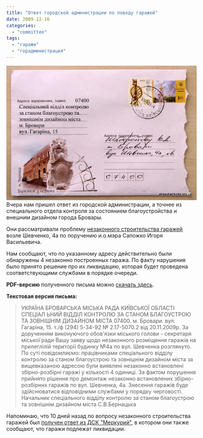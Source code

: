 ```yaml
---
title: "Ответ городской администрации по поводу гаражей"
date: 2009-12-16
categories: 
  - "committee"
tags: 
  - "гаражи"
  - "горадминистрация"
---
```


[![Ответ городской администрации по поводу гаражей](/wp-content/uploads/2009/12/LettersRegardingGarages001.jpg "Ответ городской администрации по поводу гаражей")](/wp-content/uploads/2009/12/LettersRegardingGarages001.jpg "Ответ городской администрации по поводу гаражей")Вчера нам пришел ответ из городской администрации, а точнее из специального отдела контроля за состоянием благоустройства и внешним дизайном города Бровары.

Они рассматривали проблему [незаконного строительства гаражей](http://shevchenko4a.brovary.org/garage-attack/) возле Шевченко, 4а по поручению и.о.мэра Сапожко Игоря Васильевича.

Нам сообщают, что по указанному адресу действительно были обнаружены 4 незаконно построенных гаража. По факту нарушения было принято решение про их ликвидацию, которая будет проведена соответствующими службами в порядке очереди.

**PDF-версию** полученного письма <!--more-->можно [скачать здесь](https://docs.google.com/fileview?id=0B15gOycbY2u7MTkxYzM0YzItOTgwYi00ODk1LWFmNzItMzNmZWIxNDI2ZDgz&hl=ru).

**Текстовая версия письма:**

> УКРАЇНА БРОВАРСЬКА МІСЬКА РАДА КИЇВСЬКОЇ ОБЛАСТІ СПЕЦІАЛ ЬНИЙ ВІДДІЛ КОНТРОЛЮ ЗА СТАНОМ БЛАГОУСТРОЮ ТА ЗОВНІШНІМ ДИЗАЙНОМ МІСТА 07400. м. Бровари. вул. Гагаріна, 15. т./ф (294) 5-34-92 № 2.17-5070.2 від 20.11.2009р. За дорученням виконуючого обов'язки міського голови - секретаря міської ради Вашу заяву щодо незаконного розміщення гаражів на прилеглілій території будинку №4а по вул. Шевченка розглянуто. По суті повідомляємо: працівниками спеціального відділу контролю за станом благоустрою та зовнішнім дизайном міста за вищевказаною адресою були виявлені незаконно встановлені збірно-розбірні гаражі у кількості 4 одиниці. За фактом порушення прийнято рішення про демонтаж незаконно встановлених збірно-розбірннх гаражів по вул. Шевченка, 4а. Знесення гаражів буде здійснюватися відповідними службами у порядку черговості. Начальник спеціального відділу контролю за станом благоустрою та зовнішнім дизайном міста С.В.Бернацька

Напоминаю, что 10 дней назад по вопросу незаконного строительства гаражей был [получен ответ из ДСК "Меркурий"](http://shevchenko4a.brovary.org/answer-about-garages/), в котором они также сообщают, что гаражи подлежат ликвидации.
